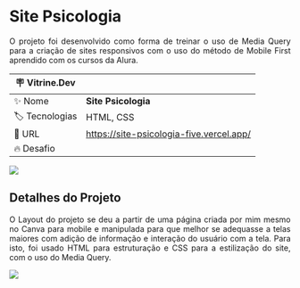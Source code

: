 # Site Psicologia

<p align="justify">O projeto foi desenvolvido como forma de treinar o uso de Media Query para a criação de sites responsivos com o uso do método de Mobile First aprendido com os cursos da Alura.</p>

| :placard: Vitrine.Dev |     |
| -------------  | --- |
| :sparkles: Nome        | **Site Psicologia**
| :label: Tecnologias | HTML, CSS
| :rocket: URL         | https://site-psicologia-five.vercel.app/
| :fire: Desafio     | 

<!-- Inserir imagem com a #vitrinedev ao final do link -->
![](https://github.com/ismandrade/site-psicologia/assets/134115209/11641aac-449a-4524-96ec-438ead5aea7a#vitrinedev)


## Detalhes do Projeto

<p align="justify">O Layout do projeto se deu a partir de uma página criada por mim mesmo no Canva para mobile e manipulada para que melhor se adequasse a telas maiores com adição de informação e interação do usuário com a tela. Para isto, foi usado HTML para estruturação e CSS para a estilização do site, com o uso do Media Query.</p>

![](https://github.com/ismandrade/site-psicologia/assets/134115209/b3d30dbe-5732-4ce4-8ebb-60955bb784b5)
